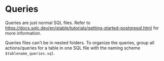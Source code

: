 # Queries

Queries are just normal SQL files. Refer to https://docs.sqlc.dev/en/stable/tutorials/getting-started-postgresql.html for more information.

Queries files can't be in nested folders. To organize the queries, group all actions/queries for a table in one SQL file with the naming
scheme `$tablename_queries.sql`.
